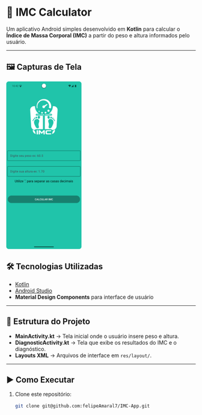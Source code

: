 # 📱 IMC Calculator

Um aplicativo Android simples desenvolvido em **Kotlin** para calcular o **Índice de Massa Corporal (IMC)** a partir do peso e altura informados pelo usuário.

---

## 🖼️ Capturas de Tela 

<img src="IMC_screenshot.png" width=200/>

## 🛠️ Tecnologias Utilizadas

- [Kotlin](https://kotlinlang.org/)  
- [Android Studio](https://developer.android.com/studio)  
- **Material Design Components** para interface de usuário  

---

## 📂 Estrutura do Projeto

- **MainActivity.kt** → Tela inicial onde o usuário insere peso e altura.  
- **DiagnosticActivity.kt** → Tela que exibe os resultados do IMC e o diagnóstico.  
- **Layouts XML** → Arquivos de interface em `res/layout/`.

---

## ▶️ Como Executar

1. Clone este repositório:
   ```bash
   git clone git@github.com:felipeAmaral7/IMC-App.git
